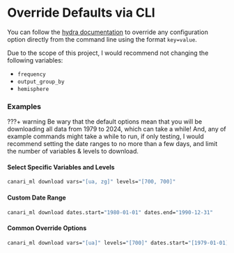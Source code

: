 # Override Defaults via CLI

You can follow the [hydra documentation](https://hydra.cc/docs/advanced/override_grammar/basic/) to override any configuration option directly from the command line using the format `key=value`.

Due to the scope of this project, I would recommend not changing the following variables:

- `frequency`
- `output_group_by`
- `hemisphere`

### Examples

???+ warning
    Be wary that the default options mean that you will be downloading all data from 1979 to 2024, which can take a while!
    And, any of example commands might take a while to run, if only testing, I would recommend setting the date ranges to no more than a few days, and limit the number of variables & levels to download.

#### Select Specific Variables and Levels

``` bash
canari_ml download vars="[ua, zg]" levels="[700, 700]"
```

#### Custom Date Range

``` bash
canari_ml download dates.start="1980-01-01" dates.end="1990-12-31"
```

#### Common Override Options

``` bash
canari_ml download vars="[ua]" levels="[700]" dates.start="[1979-01-01]" dates.end="[1979-01-02]" delete_cache=true
```
